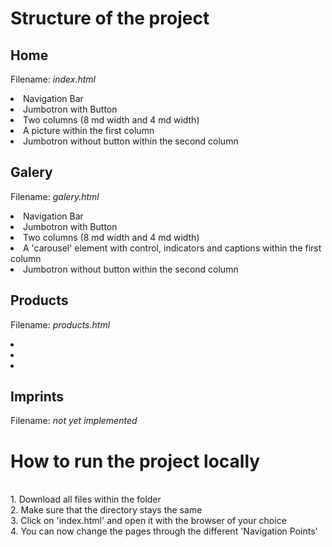 # Structure of the project
## Home
Filename: <i>index.html</i><br>
<li>Navigation Bar</li>
<li>Jumbotron with Button</li>
<li>Two columns (8 md width and 4 md width)</li>
<li>A picture within the first column</li>
<li>Jumbotron without button within the second column</li>

## Galery
Filename: <i>galery.html</i><br>
<li>Navigation Bar</li>
<li>Jumbotron with Button</li>
<li>Two columns (8 md width and 4 md width)</li>
<li>A 'carousel' element with control, indicators and captions within the first column</li>
<li>Jumbotron without button within the second column</li>


## Products
Filename: <i>products.html</i><br>
<li></li>
<li></li>
<li></li>

## Imprints
Filename: <i>not yet implemented</i>

# How to run the project locally
<br>
1. Download all files within the folder<br>
2. Make sure that the directory stays the same<br>
3. Click on 'index.html' and open it with the browser of your choice<br>
4. You can now change the pages through the different 'Navigation Points'<br>
